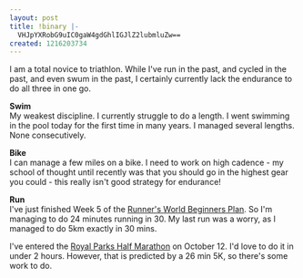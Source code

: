 ```yaml
---
layout: post
title: !binary |-
  VHJpYXRobG9uIC0gaW4gdGhlIGJlZ2lubmluZw==
created: 1216203734
---
```

<p>I am a total novice to triathlon. While I've run in the past, and cycled in the past, and even swum in the past, I certainly currently lack the endurance to do all three in one go. </p>
<p><b>Swim</b><br />
My weakest discipline. I currently struggle to do a length. I went swimming in the pool today for the first time in many years. I managed several lengths. None consecutively.</p>
<p><b>Bike</b><br />
I can manage a few miles on a bike. I need to work on high cadence - my school of thought until recently was that you should go in the highest gear you could - this really isn't good strategy for endurance!</p>
<p><b>Run</b><br />
I've just finished Week 5 of the <a href="http://www.runnersworld.co.uk/news/article.asp?UAN=30">Runner's World Beginners Plan</a>. So I'm managing to do 24 minutes running in 30. My last run was a worry, as I managed to do 5km exactly in 30 mins. </p>
<p>I've entered the <a href="http://www.royalparkshalf.com/">Royal Parks Half Marathon</a> on October 12. I'd love to do it in under 2 hours. However, that is predicted by a 26 min 5K, so there's some work to do.</p>
